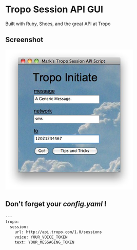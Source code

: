 Tropo Session API GUI
=====================
Built with Ruby, Shoes, and the great API at Tropo

Screenshot
----------
![GUI Screenshot](screenshot.jpg)

Don't forget your _config.yaml_ !
---------------------------------
	---
	tropo:
	  session:
	    url: http://api.tropo.com/1.0/sessions
	    voice: YOUR_VOICE_TOKEN
	    text: YOUR_MESSAGING_TOKEN